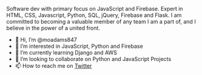 Software dev with primary focus on JavaScript and Firebase. Expert in HTML, CSS, Javascript, Python, SQL, jQuery, Firebase and Flask. I am committed to becoming a valuable member of any team I am a part of, and I believe in the power of a united front.

- 👋 Hi, I’m @moadams847
- 👀 I’m interested in JavaScript, Python and Firebase
- 🌱 I’m currently learning Django and AWS
- 💞️ I’m looking to collaborate on Python and JavaScript Projects
- 📫 How to reach me on [Twitter](https://twitter.com/moadams847)
